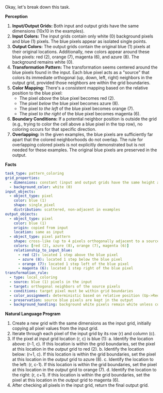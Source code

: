 Okay, let's break down this task.

**Perception**

1.  **Input/Output Grids:** Both input and output grids have the same dimensions (10x10 in the examples).
2.  **Input Colors:** The input grids contain only white (0) background pixels and blue (1) pixels. The blue pixels appear as isolated single points.
3.  **Output Colors:** The output grids contain the original blue (1) pixels at their original locations. Additionally, new colors appear around these blue pixels: red (2), orange (7), magenta (6), and azure (8). The background remains white (0).
4.  **Transformation Pattern:** The transformation seems centered around the blue pixels found in the input. Each blue pixel acts as a "source" that colors its immediate orthogonal (up, down, left, right) neighbors in the output grid, provided those neighbors are within the grid boundaries.
5.  **Color Mapping:** There's a consistent mapping based on the relative position to the blue pixel:
    *   The pixel *above* the blue pixel becomes red (2).
    *   The pixel *below* the blue pixel becomes azure (8).
    *   The pixel *to the left* of the blue pixel becomes orange (7).
    *   The pixel *to the right* of the blue pixel becomes magenta (6).
6.  **Boundary Conditions:** If a potential neighbor position is outside the grid (e.g., trying to color the cell above a blue pixel in the top row), no coloring occurs for that specific direction.
7.  **Overlapping:** In the given examples, the blue pixels are sufficiently far apart that the colored neighborhoods do not overlap. The rule for overlapping colored pixels is not explicitly demonstrated but is not needed for these examples. The original blue pixels are preserved in the output.

**Facts**


```yaml
task_type: pattern_coloring
grid_properties:
  - dimensions: constant (input and output grids have the same height and width)
  - background_color: white (0)
input_objects:
  - object_type: pixel
    color: blue (1)
    shape: single_pixel
    distribution: scattered, non-adjacent in examples
output_objects:
  - object_type: pixel
    color: blue (1)
    origin: copied from input
    location: same as input
  - object_type: pixel pattern
    shape: cross-like (up to 4 pixels orthogonally adjacent to a source blue pixel)
    colors: [red (2), azure (8), orange (7), magenta (6)]
    relationship_to_input_blue:
      - red (2): located 1 step above the blue pixel
      - azure (8): located 1 step below the blue pixel
      - orange (7): located 1 step left of the blue pixel
      - magenta (6): located 1 step right of the blue pixel
transformation_rule:
  - type: local_coloring
  - source: blue (1) pixels in the input
  - target: orthogonal neighbors of the source pixels
  - conditions: target pixel must be within grid boundaries
  - color_assignment: deterministic based on relative position (Up->Red, Down->Azure, Left->Orange, Right->Magenta)
  - preservation: source blue pixels are kept in the output
  - background_handling: background white pixels remain white unless colored by the rule
```


**Natural Language Program**

1.  Create a new grid with the same dimensions as the input grid, initially copying all pixel values from the input grid.
2.  Iterate through each pixel of the input grid by its row (r) and column (c).
3.  If the pixel at input grid location (r, c) is blue (1):
    a.  Identify the location above: (r-1, c). If this location is within the grid boundaries, set the pixel at this location in the *output* grid to red (2).
    b.  Identify the location below: (r+1, c). If this location is within the grid boundaries, set the pixel at this location in the *output* grid to azure (8).
    c.  Identify the location to the left: (r, c-1). If this location is within the grid boundaries, set the pixel at this location in the *output* grid to orange (7).
    d.  Identify the location to the right: (r, c+1). If this location is within the grid boundaries, set the pixel at this location in the *output* grid to magenta (6).
4.  After checking all pixels in the input grid, return the final output grid.